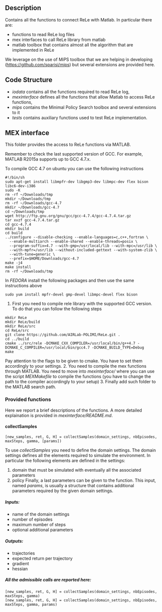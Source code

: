 Description
-----------

Contains all the functions to connect ReLe with Matlab. In particular there are:
- functions to read ReLe log files
- mex interfaces to call ReLe library from matlab
- matlab toolbox that contains almost all the algorithm that are implemented in ReLe

We leverage on the use of MiPS toolbox that we are helping in developing (https://github.com/sparisi/mips) but several extensions are provided here.


Code Structure
--------------

- *iodata* contains all the functions required to read ReLe log,
- *mexinterface* defines all the functions that allow Matlab to access ReLe functions,
- *mips* contains the Minimal Policy Search toolbox and several extensions to it
- *tests* contains auxiliary functions used to test ReLe implementation.


MEX interface
--------------------

This folder provides the access to ReLe functions via MATLAB.

Remember to check the last supported version of GCC. For example, MATLAB R2015a supports up to GCC 4.7.x.

To compile GCC 4.7 on ubuntu you can use the following instructions
~~~~
#!/bin/sh
sudo apt-get install libmpfr-dev libgmp3-dev libmpc-dev flex bison libc6-dev-i386
sudo -K
rm -rf ~/Downloads/tmp
mkdir ~/Downloads/tmp
rm -rf ~/Downloads/gcc-4.7
mkdir ~/Downloads/gcc-4.7
cd ~/Downloads/tmp
wget http://ftp.gnu.org/gnu/gcc/gcc-4.7.4/gcc-4.7.4.tar.gz
tar xvzf gcc-4.7.4.tar.gz
cd gcc-4.7.4
mkdir build
cd build
../configure --disable-checking --enable-languages=c,c++,fortran \
  --enable-multiarch --enable-shared --enable-threads=posix \
  --program-suffix=4.7 --with-gmp=/usr/local/lib --with-mpc=/usr/lib \
  --with-mpfr=/usr/lib --without-included-gettext --with-system-zlib \
  --with-tune=generic \
  --prefix=$HOME/Downloads/gcc-4.7
make -j4
make install
rm -rf ~/Downloads/tmp
~~~~

In *FEDORA* install the following packages and then use the same instructions above
~~~~
sudo yum install mpfr-devel gmp-devel libmpc-devel flex bison 
~~~~

1. First you need to compile rele library with the supported GCC version. To do that you can follow the following steps
~~~~
mkdir ReLe
mkdir ReLe/build
mkdir ReLe/src
cd ReLe/src
git clone https://github.com/AIRLab-POLIMI/ReLe.git .
cd ../build
cmake ../src/rele -DCMAKE_CXX_COMPILER=/usr/local/bin/g++4.7 -DCMAKE_C_COMPILER=/usr/local/bin/gcc4.7 -DCMAKE_BUILD_TYPE=Debug
make
~~~~
Pay attention to the flags to be given to cmake. You have to set them accordingly to your settings.
2. You need to compile the mex functions through MATLAB.
You need to move into *mexinterface/* where you can use the script *MEXMakefile* to compile the functions (you have to change the path to the compiler accordingly to your setup)
3. Finally add such folder to the MATLAB search path.

### Provided functions
Here we report a brief descriptions of the functions. A more detailed explaination is provided in *mexinterface/README.md*.
#### collectSamples
~~~~
[new_samples, ret, G, H] = collectSamples(domain_settings, nbEpisodes, maxSteps, gamma, [params])
~~~~
To use *collectSamples* you need to define the domain settings. The domain settings defines all the elements required to simulate the environment.
In particular the following elements are defined in the settings:
1. domain that must be simulated with eventually all the associated parameters
2. policy
Finally, a last parameters can be given to the function. This input, named *params*, is usually a structure that contains additional parameters required by the given domain settings.

##### Inputs:
- name of the domain settings
- number of episodes
- maximum number of steps
- optional additional parameters

##### Outputs:
- trajectories
- expected return per trajectory
- gradient
- hessian

##### All the admissible calls are reported here:
~~~~
[new_samples, ret, G, H] = collectSamples(domain_settings, nbEpisodes, maxSteps, gamma)
[new_samples, ret, G, H] = collectSamples(domain_settings, nbEpisodes, maxSteps, gamma, params)
~~~~
